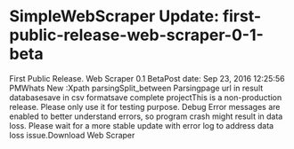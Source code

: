 # SimpleWebScraper Update: first-public-release-web-scraper-0-1-beta

First Public Release. Web Scraper 0.1 BetaPost date: Sep 23, 2016 12:25:56 PMWhats New :Xpath parsingSplit_between Parsingpage url in result databasesave in csv formatsave complete projectThis is a non-production release. Please only use it for testing purpose. Debug Error messages are enabled to better understand errors, so program crash might result in data loss. Please wait for a more stable update with error log to address data loss issue.Download Web Scraper